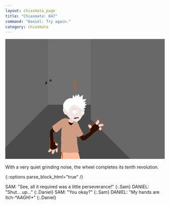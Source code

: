 ```yaml
---
layout: chiasmata_page
title: "Chiasmata: 047"
command: "Daniel: Try again."
category: chiasmata
---
```


![47](/chiasmata/images/narrative/044.gif)

With a very quiet grinding noise, the wheel completes its tenth revolution.

{::options parse_block_html="true" /}
<div class="dialogue">
SAM: "See, all it required was a little perseverance!"
{:.Sam}
DANIEL: "Shut... up..."
{:.Daniel}
SAM: "You okay?"
{:.Sam}
DANIEL: "My hands are itch-*AAGH!*"
{:.Daniel}
</div>